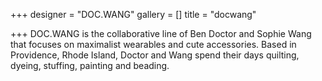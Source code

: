 +++
designer = "DOC.WANG"
gallery = []
title = "docwang"

+++
DOC.WANG is the collaborative line of Ben Doctor and Sophie Wang that focuses on maximalist wearables and cute accessories. Based in Providence, Rhode Island, Doctor and Wang spend their days quilting, dyeing, stuffing, painting and beading. 